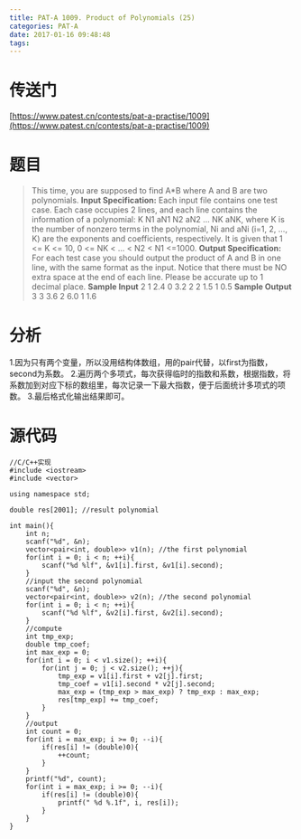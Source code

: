 ```yaml
---
title: PAT-A 1009. Product of Polynomials (25)
categories: PAT-A
date: 2017-01-16 09:48:48
tags:
---
```

# 传送门
[https://www.patest.cn/contests/pat-a-practise/1009](https://www.patest.cn/contests/pat-a-practise/1009)
<!--more-->
# 题目
> This time, you are supposed to find A\*B where A and B are two polynomials.
**Input Specification:**
Each input file contains one test case. Each case occupies 2 lines, and each line contains the information of a polynomial: K N1 aN1 N2 aN2 ... NK aNK, where K is the number of nonzero terms in the polynomial, Ni and aNi (i=1, 2, ..., K) are the exponents and coefficients, respectively. It is given that 1 <= K <= 10, 0 <= NK < ... < N2 < N1 <=1000.
**Output Specification:**
For each test case you should output the product of A and B in one line, with the same format as the input. Notice that there must be NO extra space at the end of each line. Please be accurate up to 1 decimal place.
**Sample Input**
2 1 2.4 0 3.2
2 2 1.5 1 0.5
**Sample Output**
3 3 3.6 2 6.0 1 1.6

# 分析
1.因为只有两个变量，所以没用结构体数组，用的pair代替，以first为指数，second为系数。
2.遍历两个多项式，每次获得临时的指数和系数，根据指数，将系数加到对应下标的数组里，每次记录一下最大指数，便于后面统计多项式的项数。
3.最后格式化输出结果即可。

# 源代码

	//C/C++实现
	#include <iostream>
	#include <vector>

	using namespace std;

	double res[2001]; //result polynomial

	int main(){
		int n;
		scanf("%d", &n);
		vector<pair<int, double>> v1(n); //the first polynomial
		for(int i = 0; i < n; ++i){
			scanf("%d %lf", &v1[i].first, &v1[i].second);
		}
		//input the second polynomial
		scanf("%d", &n);
		vector<pair<int, double>> v2(n); //the second polynomial
		for(int i = 0; i < n; ++i){
			scanf("%d %lf", &v2[i].first, &v2[i].second);
		}
		//compute
		int tmp_exp;
		double tmp_coef;
		int max_exp = 0;
		for(int i = 0; i < v1.size(); ++i){
			for(int j = 0; j < v2.size(); ++j){
				tmp_exp = v1[i].first + v2[j].first;
				tmp_coef = v1[i].second * v2[j].second;
				max_exp = (tmp_exp > max_exp) ? tmp_exp : max_exp;
				res[tmp_exp] += tmp_coef;
			}
		}
		//output
		int count = 0;
		for(int i = max_exp; i >= 0; --i){
			if(res[i] != (double)0){
				++count;
			}
		}
		printf("%d", count);
		for(int i = max_exp; i >= 0; --i){
			if(res[i] != (double)0){
				printf(" %d %.1f", i, res[i]);
			}
		}
	}